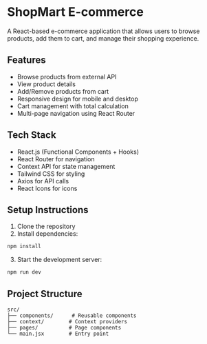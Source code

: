 # ShopMart E-commerce

A React-based e-commerce application that allows users to browse products, add them to cart, and manage their shopping experience.

## Features

- Browse products from external API
- View product details
- Add/Remove products from cart
- Responsive design for mobile and desktop
- Cart management with total calculation
- Multi-page navigation using React Router

## Tech Stack

- React.js (Functional Components + Hooks)
- React Router for navigation
- Context API for state management
- Tailwind CSS for styling
- Axios for API calls
- React Icons for icons

## Setup Instructions

1. Clone the repository
2. Install dependencies:
```bash
npm install
```
3. Start the development server:
```bash
npm run dev
```

## Project Structure

```
src/
├── components/      # Reusable components
├── context/        # Context providers
├── pages/          # Page components
└── main.jsx        # Entry point
```